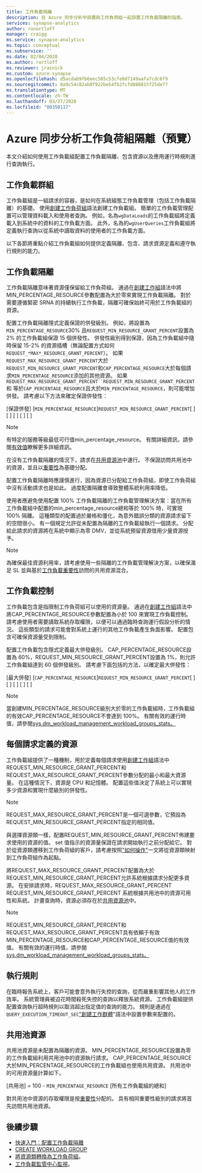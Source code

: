 ```yaml
---
title: 工作負載隔離
description: 在 Azure 同步分析中設置與工作負荷組一起設置工作負載隔離的指南。
services: synapse-analytics
author: ronortloff
manager: craigg
ms.service: synapse-analytics
ms.topic: conceptual
ms.subservice: ''
ms.date: 02/04/2020
ms.author: rortloff
ms.reviewer: jrasnick
ms.custom: azure-synapse
ms.openlocfilehash: d5acdab9fb6eec585c53cfe0d7149aafa7cdc6f9
ms.sourcegitcommit: 8a9c54c82ab8f922be54fb2fcfd880815f25de77
ms.translationtype: MT
ms.contentlocale: zh-TW
ms.lasthandoff: 03/27/2020
ms.locfileid: "80350117"
---
```

# <a name="azure-synapse-analytics-workload-group-isolation-preview"></a>Azure 同步分析工作負荷組隔離（預覽）

本文介紹如何使用工作負載組配置工作負載隔離、包含資源以及應用運行時規則進行查詢執行。

## <a name="workload-groups"></a>工作負載群組

工作負載組是一組請求的容器，是如何在系統組態工作負載管理（包括工作負載隔離）的基礎。  使用[創建工作負荷組](/sql/t-sql/statements/create-workload-group-transact-sql?view=azure-sqldw-latest)語法創建工作負載組。  簡單的工作負載管理配置可以管理資料載入和使用者查詢。  例如，名為`wgDataLoads`的工作負載組將定義載入到系統中的資料的工作負載方面。 此外，名為的`wgUserQueries`工作負載組將定義執行查詢以從系統中讀取資料的使用者的工作負載方面。

以下各節將重點介紹工作負載組如何提供定義隔離、包含、請求資源定義和遵守執行規則的能力。

## <a name="workload-isolation"></a>工作負載隔離

工作負載隔離意味著資源僅保留給工作負荷組。  通過在[創建工作組](/sql/t-sql/statements/create-workload-group-transact-sql?view=azure-sqldw-latest)語法中將MIN_PERCENTAGE_RESOURCE參數配置為大於零來實現工作負載隔離。  對於需要遵循緊密 SRNA 的持續執行工作負載，隔離可確保始終可用於工作負載組的資源。 

配置工作負載隔離隱式定義保證的併發級別。 例如，將設置為`MIN_PERCENTAGE_RESOURCE`30% 且`REQUEST_MIN_RESOURCE_GRANT_PERCENT`設置為 2% 的工作負載組保證 15 個併發性。  併發性級別得到保證，因為工作負載組中隨時保留 15-2% 的資源插槽（無論配置方式如何`REQUEST_*MAX*_RESOURCE_GRANT_PERCENT`）。  如果`REQUEST_MAX_RESOURCE_GRANT_PERCENT`大於`REQUEST_MIN_RESOURCE_GRANT_PERCENT`和`CAP_PERCENTAGE_RESOURCE`大於每個請求`MIN_PERCENTAGE_RESOURCE`添加的其他資源。  如果`REQUEST_MAX_RESOURCE_GRANT_PERCENT``REQUEST_MIN_RESOURCE_GRANT_PERCENT`和 等於`CAP_PERCENTAGE_RESOURCE`且大於`MIN_PERCENTAGE_RESOURCE`，則可能增加併發。  請考慮以下方法來確定保證併發性：

[保證併發] [`MIN_PERCENTAGE_RESOURCE`]`REQUEST_MIN_RESOURCE_GRANT_PERCENT`[ ] [ ] [ ] [ ] [ ]

> [!NOTE] 
> 有特定的服務等級最低可行值min_percentage_resource。  有關詳細資訊，請參閱[有效值](/sql/t-sql/statements/create-workload-group-transact-sql?view=azure-sqldw-latest#effective-values)瞭解更多詳細資訊。

在沒有工作負載隔離的情況下，請求在[共用資源池](#shared-pool-resources)中運行。  不保證訪問共用池中的資源，並且以[重要性](sql-data-warehouse-workload-importance.md)為基礎分配。

配置工作負載隔離時應謹慎進行，因為資源已分配給工作負荷組，即使工作負荷組中沒有活動請求也是如此。 過度配置隔離會導致整體系統利用率降低。

使用者應避免使用配置 100% 工作負載隔離的工作負載管理解決方案：當在所有工作負載組中配置的min_percentage_resource總和等於 100% 時，可實現 100% 隔離。  這種類型的配置過於嚴格和僵化，為意外錯誤分類的資源請求留下的空間很小。 有一個規定允許從未配置為隔離的工作負載組執行一個請求。 分配給此請求的資源將在系統中顯示為零 DMV，並從系統預留資源借用少量資源授予。

> [!NOTE] 
> 為確保最佳資源利用率，請考慮使用一些隔離的工作負載管理解決方案，以確保滿足 SL 並與基於[工作負載重要性](sql-data-warehouse-workload-importance.md)訪問的共用資源混合。

## <a name="workload-containment"></a>工作負載控制

工作負載包含是指限制工作負荷組可以使用的資源量。  通過在[創建工作組](/sql/t-sql/statements/create-workload-group-transact-sql?view=azure-sqldw-latest)語法中將CAP_PERCENTAGE_RESOURCE參數配置為小於 100 來實現工作負載控制。  請考慮使用者需要讀取系統存取權限，以便可以通過臨時查詢運行假設分析的情況。  這些類型的請求可能會對系統上運行的其他工作負載產生負面影響。  配置包含可確保資源量受到限制。

配置工作負載包含隱式定義最大併發級別。  CAP_PERCENTAGE_RESOURCE設置為 60%，REQUEST_MIN_RESOURCE_GRANT_PERCENT設置為 1%，則允許工作負載組達到 60 個併發級別。  請考慮下面包括的方法，以確定最大併發性：

[最大併發] [`CAP_PERCENTAGE_RESOURCE`]`REQUEST_MIN_RESOURCE_GRANT_PERCENT`[ ] [ ] [ ] [ ] [ ]

> [!NOTE] 
> 當創建MIN_PERCENTAGE_RESOURCE級別大於零的工作負載組時，工作負載組的有效CAP_PERCENTAGE_RESOURCE不會達到 100%。  有關有效的運行時值，請參閱[sys.dm_workload_management_workload_groups_stats。](/sql/relational-databases/system-dynamic-management-views/sys-dm-workload-management-workload-group-stats-transact-sql?view=azure-sqldw-latest)

## <a name="resources-per-request-definition"></a>每個請求定義的資源

工作負載組提供了一種機制，用於定義每個請求使用[創建工作組](/sql/t-sql/statements/create-workload-group-transact-sql?view=azure-sqldw-latest)語法中REQUEST_MIN_RESOURCE_GRANT_PERCENT和REQUEST_MAX_RESOURCE_GRANT_PERCENT參數分配的最小和最大資源量。  在這種情況下，資源是 CPU 和記憶體。  配置這些值決定了系統上可以實現多少資源和實現什麼級別的併發性。

> [!NOTE] 
> REQUEST_MAX_RESOURCE_GRANT_PERCENT是一個可選參數，它預設為REQUEST_MIN_RESOURCE_GRANT_PERCENT指定的相同值。

與選擇資源類一樣，配置REQUEST_MIN_RESOURCE_GRANT_PERCENT佈建要求使用的資源的值。  set 值指示的資源量保證在請求開始執行之前分配給它。  對於從資源類遷移到工作負荷組的客戶，請考慮按照["如何操作"](sql-data-warehouse-how-to-convert-resource-classes-workload-groups.md)一文將從資源類映射到工作負荷組作為起點。

將REQUEST_MAX_RESOURCE_GRANT_PERCENT配置為大於REQUEST_MIN_RESOURCE_GRANT_PERCENT允許系統根據請求分配更多資源。  在安排請求時，REQUEST_MAX_RESOURCE_GRANT_PERCENT REQUEST_MIN_RESOURCE_GRANT_PERCENT 系統根據共用池中的資源可用性和系統。  計畫查詢時，資源必須存在於[共用資源池](#shared-pool-resources)中。  

> [!NOTE] 
> REQUEST_MIN_RESOURCE_GRANT_PERCENT和REQUEST_MAX_RESOURCE_GRANT_PERCENT具有依賴于有效MIN_PERCENTAGE_RESOURCE和CAP_PERCENTAGE_RESOURCE值的有效值。  有關有效的運行時值，請參閱[sys.dm_workload_management_workload_groups_stats。](/sql/relational-databases/system-dynamic-management-views/sys-dm-workload-management-workload-group-stats-transact-sql?view=azure-sqldw-latest)

## <a name="execution-rules"></a>執行規則

在臨時報告系統上，客戶可能會意外執行失控的查詢，從而嚴重影響其他人的工作效率。  系統管理員被迫花時間殺死失控的查詢以釋放系統資源。  工作負載組提供配置查詢執行超時規則以取消超出指定值的查詢的能力。  規則是通過在`QUERY_EXECUTION_TIMEOUT_SEC`["創建工作群體](/sql/t-sql/statements/create-workload-group-transact-sql?view=azure-sqldw-latest)"語法中設置參數來配置的。

## <a name="shared-pool-resources"></a>共用池資源

共用池資源是未配置為隔離的資源。  MIN_PERCENTAGE_RESOURCE設置為零的工作負載組利用共用池中的資源執行請求。  CAP_PERCENTAGE_RESOURCE大於MIN_PERCENTAGE_RESOURCE的工作負載組也使用共用資源。  共用池中的可用資源量計算如下。

[共用池] = 100 - `MIN_PERCENTAGE_RESOURCE` [所有工作負載組的總和]

對共用池中資源的存取權限是按[重要性](sql-data-warehouse-workload-importance.md)分配的。  具有相同重要性級別的請求將首先訪問共用池資源。

## <a name="next-steps"></a>後續步驟

- [快速入門：配置工作負載隔離](quickstart-configure-workload-isolation-tsql.md)
- [CREATE WORKLOAD GROUP](/sql/t-sql/statements/create-workload-group-transact-sql?view=azure-sqldw-latest)
- [將資源類轉換為工作負荷組](sql-data-warehouse-how-to-convert-resource-classes-workload-groups.md)。
- [工作負載監管中心監視](sql-data-warehouse-workload-management-portal-monitor.md)。  
